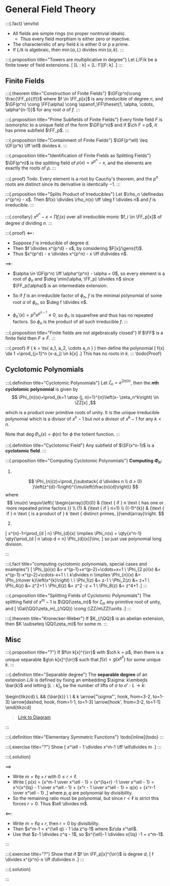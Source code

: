 # General Field Theory

:::{.fact}
\envlist
- All fields are simple rings (no proper nontrivial ideals).
  - Thus every field morphism is either zero or injective.
- The characteristic of any field $k$ is either 0 or $p$ a prime.
- If $L/k$ is algebraic, then $\min(\alpha, L)$ divides $\min(\alpha, k)$.
:::

:::{.proposition title="Towers are multiplicative in degree"}
Let $L/F/k$ be a finite tower of field extensions.
\[
[L : k] = [L: F][F: k]
.\]
:::

## Finite Fields

:::{.theorem title="Construction of Finite Fields"}
$\GF(p^n)\cong \frac{\FF_p}{(f)}$ where $f \in \FF_p[x]$ is any irreducible of degree $n$, and $\GF(p^n) \cong \FF[\alpha] \cong \spanof_\FF\theset{1, \alpha, \cdots, \alpha^{n-1}}$ for any root $\alpha$ of $f$.
:::

:::{.proposition title="Prime Subfields of Finite Fields"}
Every finite field $F$ is isomorphic to a unique field of the form $\GF(p^n)$ and if $\ch F = p$, it has prime subfield $\FF_p$.
:::

:::{.proposition title="Containment of Finite Fields"}
$\GF(p^\ell) \leq \GF(p^k) \iff \ell$ divides $k$.
:::

:::{.proposition title="Identification of Finite Fields as Splitting Fields"}
$\GF(p^n)$ is the splitting field of $\rho(x) = x^{p^n} - x$, and the elements are exactly the roots of $\rho$.
:::

:::{.proof}
Todo.
Every element is a root by Cauchy's theorem, and the $p^n$ roots are distinct since its derivative is identically $-1$.
:::

:::{.proposition title="Splits Product of Irreducibles"}
Let $\rho_n \definedas x^{p^n} - x$.
Then $f(x) \divides \rho_n(x) \iff \deg f \divides n$ and $f$ is irreducible.
:::

:::{.corollary}
$x^{p^n} - x = \prod f_i(x)$ over all irreducible monic $f_i \in \FF_p[x]$ of degree $d$ dividing $n$.
:::

:::{.proof}
$\impliedby$:

- Suppose $f$ is irreducible of degree $d$.
- Then $f \divides x^{p^d} - x$, by considering $F[x]/\gens{f}$.
- Thus $x^{p^d} - x \divides x^{p^n} - x \iff d\divides n$.

$\implies$:

- $\alpha \in \GF(p^n) \iff \alpha^{p^n} - \alpha = 0$, so every element is a root of $\phi_n$ and $\deg \min(\alpha, \FF_p) \divides n$ since $\FF_p(\alpha)$ is an intermediate extension.

- So if $f$ is an irreducible factor of $\phi_n$, $f$ is the minimal polynomial of some root $\alpha$ of $\phi_n$, so $\deg f \divides n$.

-  $\phi_n'(x) = p^nx^{p^{n-1}} \neq 0$, so $\phi_n$ is squarefree and thus has no repeated factors. So $\phi_n$ is the product of all such irreducible $f$.
:::

:::{.proposition title="Finite fields are not algebraically closed"}
If $\FF$ is a finite field then $F\neq \bar{F}$.
:::

:::{.proof}
If \( k = \ts{ a_1, a_2, \cdots a_n } \)  then define the polynomial 
\[
f(x) \da 1 +\prod_{j=1}^n (x-a_j) \in k[x]
.\]
This has no roots in $k$.
:::
\todo{Proof}

## Cyclotomic Polynomials

:::{.definition title="Cyclotomic Polynomials"}
Let $\zeta_n = e^{2\pi i/n}$, then the **$n$th cyclotomic polynomial** is given by
$$
\Phi_{n}(x)=\prod_{k=1 \atop (j, n)=1}^{n}\left(x- \zeta_n^k\right) \in \ZZ[x]
,$$

which is a product over primitive roots of unity.
It is the unique irreducible polynomial which is a divisor of $x^n - 1$ but *not* a divisor of $x^k-1$ for any $k<n$.


Note that $\deg \Phi_n(x) = \phi(n)$ for $\phi$ the totient function.
:::

:::{.definition title="Cyclotomic Field"}
Any subfield of $\SF(x^n-1)$ is a **cyclotomic field**.
:::


:::{.proposition title="Computing Cyclotomic Polynomials"}
**Computing $\Phi_n$:**

1.
$$
\Phi_{n}(z)=\prod_{\substack{ d \divides n \\  d > 0} }\left(z^{d}-1\right)^{\mu\left(\frac{n}{d}\right)}
$$
where
$$
\mu(n) \equiv\left\{ \begin{array}{ll}{0} & {\text { if } n \text { has one or more repeated prime factors }} \\ {1} & {\text { if } n=1} \\ {(-1)^{k}} & {\text { if } n \text { is a product of } k \text { distinct primes, }}\end{array}\right.
$$

2.
\[
x^{n}-1=\prod_{d | n} \Phi_{d}(x) \implies \Phi_n(x) = \qty{x^n-1} \qty{\prod_{d | n \atop d < n} \Phi_{d}(x)}\inv,
\]
so just use polynomial long division.

:::

:::{.fact title="computing cyclotomic polynomials, special cases and examples"}
\[
\Phi_{p}(x)   &=  x^{p-1}+x^{p-2}+\cdots+x+1 \\
\Phi_{2 p}(x) &=  x^{p-1}-x^{p-2}+\cdots-x+1 \\
\\
k\divides n \implies \Phi_{n}(x) &= \Phi_{n\over k}\left(x^{k}\right)
\\ \\
\Phi_1(z) &= z-1 \\
\Phi_2(z) &= z+1 \\
\Phi_4(z) &= z^2+1 \\
\Phi_6(z) &= z^2 -z + 1 \\
\Phi_8(z) &= z^4+1 
.\]
:::

:::{.proposition title="Splitting Fields of Cyclotomic Polynomials"}
The splitting field of $x^m-1$ is $\QQ(\zeta_m)$ for $\zeta_m$ any primitive root of unity, and 
\[
\Gal(\QQ(\zeta_m)_{/\QQ}) \cong (\ZZ/m\ZZ)\units
.\]
:::

:::{.theorem title="Kronecker-Weber"}
If $K_{/\QQ}$ is an abelian extension, then $K \subseteq \QQ(\zeta_m)$ for some $m$.
:::

## Misc


:::{.proposition title="?"}
If $f\in k[x]^{\irr}$ with $\ch k = p$, then there is a unique separable $g\in k[x]^{\irr}$ such that $f(x) = g(x^{p^k})$ for some unique $k$.
:::

:::{.definition title="Separable degree"}
The **separable degree** of an extension $L/k$ is defined by fixing an embedding $\sigma: k\embeds \bar{k}$ and letting $[L:k]_s$ be the number of lifts of $\sigma$ to $\sigma':L\to \bar{k}$:

\begin{tikzcd}
	L && {\bar{k}} \\
	\\
	& k
	\arrow["\sigma"', hook, from=3-2, to=1-3]
	\arrow[dashed, hook, from=1-1, to=1-3]
	\arrow[hook', from=3-2, to=1-1]
\end{tikzcd}

> [Link to Diagram](https://q.uiver.app/?q=WzAsMyxbMSwyLCJrIl0sWzIsMCwiXFxiYXJ7a30iXSxbMCwwLCJMIl0sWzAsMSwiXFxzaWdtYSIsMix7InN0eWxlIjp7InRhaWwiOnsibmFtZSI6Imhvb2siLCJzaWRlIjoidG9wIn19fV0sWzIsMSwiIiwwLHsic3R5bGUiOnsidGFpbCI6eyJuYW1lIjoiaG9vayIsInNpZGUiOiJ0b3AifSwiYm9keSI6eyJuYW1lIjoiZGFzaGVkIn19fV0sWzAsMiwiIiwwLHsic3R5bGUiOnsidGFpbCI6eyJuYW1lIjoiaG9vayIsInNpZGUiOiJib3R0b20ifX19XV0=)

:::

:::{.definition title="Elementary Symmetric Functions"}
\todo[inline]{todo}
:::



:::{.exercise title="?"}
Show 
\[
x^\ell - 1 \divides x^m-1 \iff \ell\divides m
.\]
:::


:::{.solution}

$\implies$
- Write $m = \ell q + r$ with $0\leq r < \ell$.
- Write 
\[
p(x) = {x^m-1 \over x^\ell - 1}
= {x^{lq+r} -1 \over x^\ell - 1}
= x^r{x^{lq} - 1 \over x^\ell - 1} + {x^r - 1 \over x^\ell - 1}
= q(x) + {x^r-1 \over x^\ell - 1}
,\]
where $p,q$ are polynomial by divisibility.
- So the remaining ratio must be polynomial, but since $r<\ell$ is strict this forces $r=0$.
  Thus $\ell \divides m$.

$\impliedby$:

- Write $m = \ell q + r$, then $r=0$ by divisibility.
- Then $x^m-1 = x^{\ell q} - 1 \da z^q-1$ where $z\da x^\ell$. 
- Use that $z-1 \divides z^q - 1$, so $x^{\ell}-1 \divides x{\lq} -1 = x^m-1$.



:::


:::{.exercise title="?"}
Show that if $f \in \FF_p[x]^{\irr}$ is degree $d$,
\[
f \divides x^{p^n}-x \iff d\divides n
.\]
:::


:::{.solution}


:::


